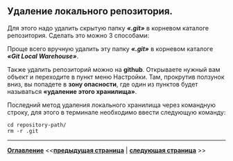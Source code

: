 ## Удаление локального репозитория.

Для этого надо удалить скрытую папку ***«.git»*** в корневом каталоге репозитория. Сделать это можно 3 способами:

Проще всего вручную удалить эту папку ***«.git»*** в корневом каталоге ***«Git Local Warehouse»***.

Также удалить репозиторий можно на **github**. Открываете нужный вам объект и переходите в пункт меню Настройки. Там, прокрутив ползунок вниз, вы попадете в **зону опасности**, где один из пунктов будет называться **«удаление этого хранилища»**.

Последний метод удаления локального хранилища через командную строку, для этого в терминале необходимо ввести следующую команду:
```
cd repository-path/
rm -r .git
```

---
**[Оглавление](./readme.md)**  <<**[предыдущая страница](./requesting-changes-server.md)**  |  **[следующая страница](./branching.md)** >>